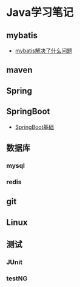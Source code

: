 # Java学习笔记
## mybatis
- [mybatis解决了什么问题](https://github.com/qinziooo/Java-Learn/issues/1)
## maven
## Spring
## SpringBoot
- [SpringBoot基础](https://github.com/qinziooo/Java-Learn/issues/4)
## 数据库
### mysql
### redis
## git
## Linux
## 测试
### JUnit
### testNG
